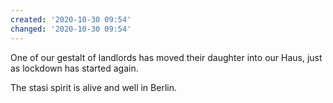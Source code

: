 ```yaml
---
created: '2020-10-30 09:54'
changed: '2020-10-30 09:54'
---
```


One of our gestalt of landlords has moved their daughter into our Haus, just as lockdown has started again.

The stasi spirit is alive and well in Berlin.